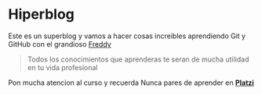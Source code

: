 # Hiperblog

Este es un superblog y vamos a hacer cosas increibles aprendiendo Git y GitHub con el grandioso [Freddy](https://twitter.com/freddier)

>Todos los conocimientos que aprenderas te seran de mucha utilidad en tu vida profesional

Pon mucha atencion al curso y recuerda Nunca pares de aprender en [**Platzi**](https://platzi.com/home)